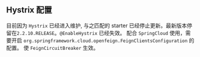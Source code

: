## Hystrix 配置

目前因为 `Hystrix` 已经进入维护, 与之匹配的 starter 已经停止更新。最新版本停留在`2.2.10.RELEASE`。`@EnableHystrix` 已经失效。
配合 `SpringCloud` 使用，需要开启 `org.springframework.cloud.openfeign.FeignClientsConfiguration` 的配置。
使 `FeignCircuitBreaker` 生效。

